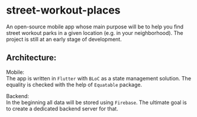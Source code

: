 # street-workout-places

An open-source mobile app whose main purpose will be to help you find street workout parks in a given location (e.g. in your neighborhood).
The project is still at an early stage of development.

## Architecture:
Mobile: </br>
The app is written in `Flutter` with `BLoC` as a state management solution. The equality is checked with the help of `Equatable` package.

Backend: </br>
In the beginning all data will be stored using `Firebase`. The ultimate goal is to create a dedicated backend server for that.